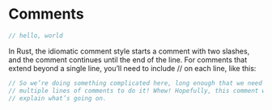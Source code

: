 # Comments

```rust
// hello, world
```

In Rust, the idiomatic comment style starts a comment with two slashes, and the comment continues until the end of the line. For comments that extend beyond a single line, you’ll need to include // on each line, like this:

```rust
// So we’re doing something complicated here, long enough that we need
// multiple lines of comments to do it! Whew! Hopefully, this comment will
// explain what’s going on.
```
